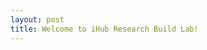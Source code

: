 ```yaml
---
layout: post
title: Welcome to iHub Research Build Lab!
---
```


<!--- [_config.yml]({{ site.baseurl }}/images/config.png) -->